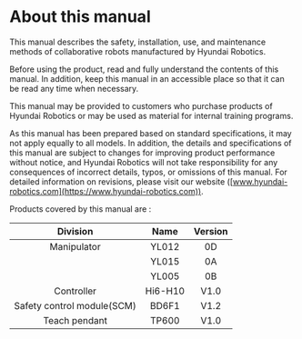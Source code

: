 # About this manual

This manual describes the safety, installation, use, and maintenance methods of collaborative robots manufactured by Hyundai Robotics.

Before using the product, read and fully understand the contents of this manual. In addition, keep this manual in an accessible place so that it can be read any time when necessary.

This manual may be provided to customers who purchase products of Hyundai Robotics or may be used as material for internal training programs.

As this manual has been prepared based on standard specifications, it may not apply equally to all models. In addition, the details and specifications of this manual are subject to changes for improving product performance without notice, and Hyundai Robotics will not take responsibility for any consequences of incorrect details, typos, or omissions of this manual. For detailed information on revisions, please visit our website ([www.hyundai-robotics.com](https://www.hyundai-robotics.com)).

Products covered by this manual are :

|        **Division**        | **Name** | **Version** |
| :------------------------: | :------: | :---------: |
|         Manipulator        |   YL012  |      0D     |
|                            |   YL015  |      0A     |
|                            |   YL005  |      0B     |
|         Controller         |  Hi6-H10 |     V1.0    |
| Safety control module(SCM) |   BD6F1  |     V1.2    |
|        Teach pendant       |   TP600  |     V1.0    |

